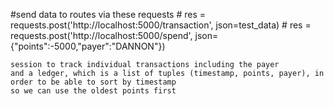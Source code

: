   #send data to routes via these requests
    # res = requests.post('http://localhost:5000/transaction', json=test_data)
    # res = requests.post('http://localhost:5000/spend', json={"points":-5000,"payer":"DANNON"})


    session to track individual transactions including the payer
    and a ledger, which is a list of tuples (timestamp, points, payer), in order to be able to sort by timestamp 
    so we can use the oldest points first
